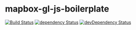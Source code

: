 mapbox-gl-js-boilerplate
===================

[![Build Status](https://travis-ci.org/NathanielInman/mapbox-gl-js-boilerplate.svg?branch=master)](https://travis-ci.org/NathanielInman/mapbox-gl-js-boilerplate) [![dependency Status](https://david-dm.org/NathanielInman/mapbox-gl-js-boilerplate/status.svg?style=flat)](https://david-dm.org/NathanielInman/mapbox-gl-js-boilerplate) [![devDependency Status](https://david-dm.org/NathanielInman/mapbox-gl-js-boilerplate/dev-status.svg?style=flat)](https://david-dm.org/NathanielInman/mapbox-gl-js-boilerplate#info=devDependencies)
